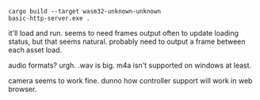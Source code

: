 
```
cargo build --target wasm32-unknown-unknown
basic-http-server.exe .
```

it'll load and run. seems to need frames output often to update loading status, but that
seems natural. probably need to output a frame between each asset load.

audio formats? urgh. .wav is big. m4a isn't supported on windows at least.

camera seems to work fine. dunno how controller support will work in web browser.
